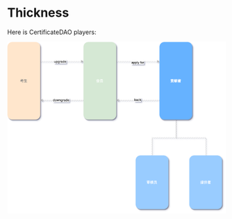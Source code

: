 # Thickness

Here is CertificateDAO players:

![MarketDesign-players](../../../img/MarketDesign-players.png)
